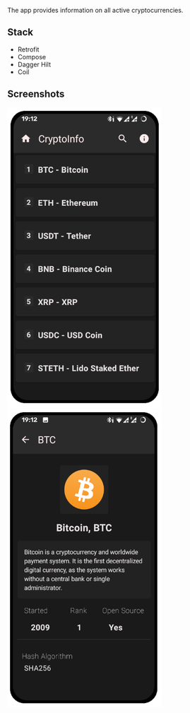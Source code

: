 The app provides information on all active cryptocurrencies.

## Stack
- Retrofit
- Compose
- Dagger Hilt
- Coil

## Screenshots
<img src="/screenshots/scr1.png" alt="scr" width="350"/> <img src="/screenshots/scr2.png" alt="scr" width="350"/>